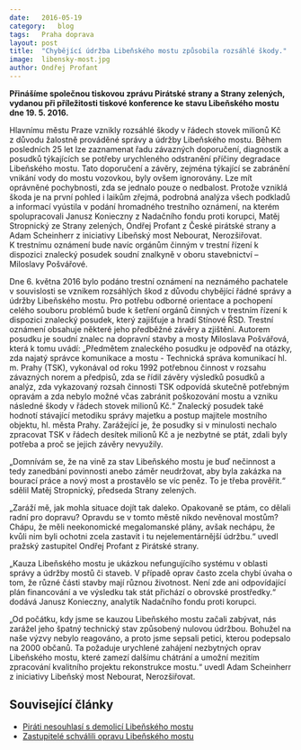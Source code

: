 ```yaml
---
date:	2016-05-19
category:	blog
tags:	Praha doprava
layout:	post
title:	"Chybějící údržba Libeňského mostu způsobila rozsáhlé škody." 
image:	libensky-most.jpg
author:	Ondřej Profant
---
```


**Přinášíme společnou tiskovou zprávu Pirátské strany a Strany zelených, vydanou při příležitosti tiskové konference ke stavu Libeňského mostu dne 19. 5. 2016.**

Hlavnímu městu Praze vznikly rozsáhlé škody v řádech stovek milionů Kč z důvodu žalostně prováděné správy a údržby Libeňského mostu. Během posledních 25 let lze zaznamenat řadu závazných doporučení, diagnostik a posudků týkajících se potřeby urychleného odstranění příčiny degradace Libeňského mostu. Tato doporučení a závěry, zejména týkající se zabránění vnikání vody do mostu vozovkou, byly ovšem ignorovány. Lze mít oprávněné pochybnosti, zda se jednalo pouze o nedbalost. Protože vzniklá škoda je na první pohled i laikům zřejmá, podrobná analýza všech podkladů a informací vyústila v podání hromadného trestního oznámení, na kterém spolupracovali Janusz Konieczny z Nadačního fondu proti korupci, Matěj Stropnický ze Strany zelených, Ondřej Profant z České pirátské strany a Adam Scheinherr z iniciativy Libeňský most Nebourat, Nerozšiřovat. K trestnímu oznámení bude navíc orgánům činným v trestní řízení k dispozici znalecký posudek soudní znalkyně v oboru stavebnictví – Miloslavy Pošvářové.

Dne 6. května 2016 bylo podáno trestní oznámení na neznámého pachatele v souvislosti se vznikem rozsáhlých škod z důvodu chybějící řádné správy a údržby Libeňského mostu. Pro potřebu odborné orientace a pochopení celého souboru problémů bude k šetření orgánů činných v trestním řízení k dispozici znalecký posudek, který zajišťuje a hradí Stínové ŘSD. Trestní oznámení obsahuje některé jeho předběžné závěry a zjištění. Autorem posudku je soudní znalec na dopravní stavby a mosty Miloslava Pošvářová, která k tomu uvádí: „Předmětem znaleckého posudku je odpověď na otázky, zda najatý správce komunikace a mostu - Technická správa komunikací hl. m. Prahy (TSK), vykonával od roku 1992 potřebnou činnost v rozsahu závazných norem a předpisů, zda se řídil závěry výsledků posudků a analýz, zda vykazovaný rozsah činnosti TSK odpovídá skutečně potřebným opravám a zda nebylo možné včas zabránit poškozování mostu a vzniku následné škody v řádech stovek milionů Kč.“ Znalecký posudek také hodnotí stávající metodiku správy majetku a postup majitele mostního objektu, hl. města Prahy.  Zarážející je, že posudky si v minulosti nechalo zpracovat TSK v řádech desítek milionů Kč a je nezbytné se ptát, zdali byly potřeba a proč se jejich závěry nevyužily.

„Domnívám se, že na vině za stav Libeňského mostu je buď nečinnost a tedy zanedbání povinnosti anebo záměr neudržovat, aby byla zakázka na bourací práce a nový most a prostavělo se víc peněz. To je třeba prověřit.“ sdělil Matěj Stropnický, předseda Strany zelených.
 
„Zaráží mě, jak mohla situace dojít tak daleko. Opakovaně se ptám, co dělali radní pro dopravu? Opravdu se v tomto městě nikdo nevěnoval mostům? Chápu, že měli neekonomické megalomanské plány, avšak nechápu, že kvůli nim byli ochotni zcela zastavit i tu nejelementárnější údržbu.“ uvedl pražský zastupitel Ondřej Profant z Pirátské strany. 

„Kauza Libeňského mostu je ukázkou nefungujícího systému v oblasti správy a údržby mostů či staveb. V případě oprav často zcela chybí úvaha o tom, že různé části stavby mají různou životnost. Není zde ani odpovídající plán financování a ve výsledku tak stát přichází o obrovské prostředky.“ dodává Janusz Konieczny, analytik Nadačního fondu proti korupci.

„Od počátku, kdy jsme se kauzou Libeňského mostu začali zabývat, nás zarážel jeho špatný technický stav způsobený nulovou údržbou. Bohužel na naše výzvy nebylo reagováno, a proto jsme sepsali petici, kterou podepsalo na 2000 občanů. Ta požaduje urychlené zahájení nezbytných oprav Libeňského mostu, které zamezí dalšímu chátrání a umožní mezitím zpracování kvalitního projektu rekonstrukce mostu.“ uvedl Adam Scheinherr z iniciativy Libeňský most Nebourat, Nerozšiřovat. 

## Související články 

* [Piráti nesouhlasí s demolicí Libeňského mostu](https://praha.pirati.cz/libensky-most.html)
* [Zastupitelé schválili opravu Libeňského mostu](https://praha.pirati.cz/zastupitelstvo-unor-2016.html)
